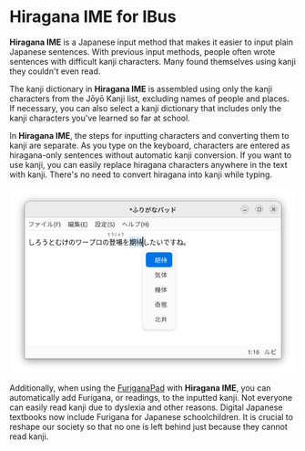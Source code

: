 # Hiragana IME for IBus

**Hiragana IME** is a Japanese input method that makes it easier to input plain Japanese sentences. With previous input methods, people often wrote sentences with difficult kanji characters. Many found themselves using kanji they couldn't even read.

The kanji dictionary in **Hiragana IME** is assembled using only the kanji characters from the Jōyō Kanji list, excluding names of people and places. If necessary, you can also select a kanji dictionary that includes only the kanji characters you've learned so far at school.

In **Hiragana IME**, the steps for inputting characters and converting them to kanji are separate. As you type on the keyboard, characters are entered as hiragana-only sentences without automatic kanji conversion. If you want to use kanji, you can easily replace hiragana characters anywhere in the text with kanji. There's no need to convert hiragana into kanji while typing.

![screenshot](docs/screenshot.png)

Additionally, when using the [FuriganaPad](https://github.com/esrille/furiganapad) with **Hiragana IME**, you can automatically add Furigana, or readings, to the inputted kanji. Not everyone can easily read kanji due to dyslexia and other reasons. Digital Japanese textbooks now include Furigana for Japanese schoolchildren. It is crucial to reshape our society so that no one is left behind just because they cannot read kanji.
